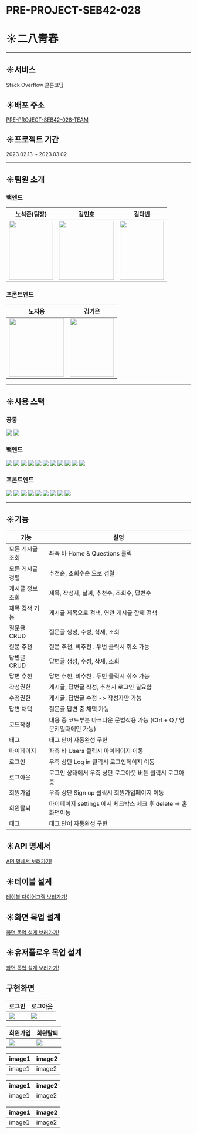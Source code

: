 # PRE-PROJECT-SEB42-028
# ☀️二八靑春


---



## ☀️서비스   

Stack Overflow 클론코딩


   
   
## ☀️배포 주소

<a href="http://pre28front.s3-website-us-east-1.amazonaws.com/"> PRE-PROJECT-SEB42-028-TEAM</a>


## ☀️프로젝트 기간
2023.02.13 ~ 2023.03.02

---


## ☀️팀원 소개
### 백엔드

|노석준(팀장)|김민호|김다빈|
|------|---|---|
|<img src="https://user-images.githubusercontent.com/116045890/222328024-676a79f5-c76e-4c98-a116-e48f353b9ab0.jpeg"  width="120" height="160">|<img src="https://user-images.githubusercontent.com/116045890/222328106-70b64adb-61da-43b4-8efd-667b59582361.jpeg"  width="150" height="160">|<img src="https://user-images.githubusercontent.com/116045890/222327890-6d7828dd-47c0-4829-86df-d340e7feac58.jpeg"  width="120" height="160">

### 프론트엔드

|노지용|김기은| 
|------|---|
|<img src="https://user-images.githubusercontent.com/116045890/222332062-825706f7-124e-4edf-95ed-52a5210bc244.jpg" width="150" height="160">|<img src="https://user-images.githubusercontent.com/116045890/222328072-9985a90f-8898-41c1-8489-577244e43bba.jpg"  width="120" height="160">|


---


## ☀️사용 스택

### 공통

<img src="https://img.shields.io/badge/github-181717?style=for-the-badge&logo=github&logoColor=white"> <img src="https://img.shields.io/badge/amazonaws-232F3E?style=for-the-badge&logo=amazonaws&logoColor=white"> 


### 백엔드

<img src="https://img.shields.io/badge/SpringBoot-6DB33F?style=for-the-badge&logo=SpringBoot&logoColor=white">  <img src="https://img.shields.io/badge/SpringWeb-6DB33F?style=for-the-badge&logo=SpringWeb&logoColor=white"> <img src="https://img.shields.io/badge/Spring-6DB33F?style=for-the-badge&logo=Spring&logoColor=white"> <img src="https://img.shields.io/badge/Spring Data JDVC-6DB33F?style=for-the-badge&logo=Spring Data JDVC&logoColor=white"> <img src="https://img.shields.io/badge/Spring Data JPA-6DB33F?style=for-the-badge&logo=Spring Data JPA&logoColor=white">  <img src="https://img.shields.io/badge/Spring Security-6DB33F?style=for-the-badge&logo=Spring Security&logoColor=white"> <img src="https://img.shields.io/badge/Spring MVC-6DB33F?style=for-the-badge&logo=Spring MVC&logoColor=white"> <img src="https://img.shields.io/badge/mysql-4479A1?style=for-the-badge&logo=mysql&logoColor=white"> <img src="https://img.shields.io/badge/Gradle-02303A?style=for-the-badge&logo=Gradle&logoColor=white">  <img src="https://img.shields.io/badge/JWT-000000?style=for-the-badge&logo=JSON Web Tokens&logoColor=white">  <img src="https://img.shields.io/badge/H2 Base-00539F?style=for-the-badge&logo=H2 base&logoColor=white"> 


### 프론트엔드
<img src="https://img.shields.io/badge/html-E34F26?style=for-the-badge&logo=html5&logoColor=white"> <img src="https://img.shields.io/badge/javascript-F7DF1E?style=for-the-badge&logo=javascript&logoColor=black"> <img src="https://img.shields.io/badge/css-1572B6?style=for-the-badge&logo=css3&logoColor=white"> <img src="https://img.shields.io/badge/Eslint-4B32C3?style=for-the-badge&logo=ESLint&logoColor=white"> <img src="https://img.shields.io/badge/Styledcomponents-DB7093?style=for-the-badge&logo=Styledcomponents&logoColor=white"> <img src="https://img.shields.io/badge/redux-764ABC?style=for-the-badge&logo=redux&logoColor=white"> <img src="https://img.shields.io/badge/fontawesome-528DD7?style=for-the-badge&logo=fontawesome&logoColor=white"> <img src="https://img.shields.io/badge/react-61DAFB?style=for-the-badge&logo=react&logoColor=white">  <img src="https://img.shields.io/badge/prettier-F7B93E?style=for-the-badge&logo=prettier&logoColor=white"> 

---

## ☀️기능

| 기능 | 설명 | 
|------|---|
|모든 게시글 조회| 좌측 바 Home & Questions 클릭 |
|모든 게시글 정렬| 추천순, 조회수순 으로 정렬 |
|게시글 정보 조회| 제목, 작성자, 날짜, 추천수, 조회수, 답변수 |
|제목 검색 기능| 게시글 제목으로 검색, 연관 게시글 함께 검색 |
|질문글 CRUD| 질문글 생성, 수정, 삭제, 조회|
|질문 추천| 질문 추천, 비추천 . 두번 클릭시 취소 가능|
|답변글 CRUD| 답변글 생성, 수정, 삭제, 조회|
|답변 추천| 답변 추천, 비추천 . 두번 클릭시 취소 가능|
|작성권한| 게시글, 답변글 작성, 추천시 로그인 필요함|
|수정권한| 게시글, 답변글 수정 -> 작성자만 가능|
|답변 채택| 질문글 답변 중 채택 가능|
|코드작성| 내용 중 코드부분 마크다운 문법적용 가능 (Ctrl + Q / 영문키일때에만 가능)|
|태그| 태그 단어 자동완성 구현|
|마이페이지| 좌측 바 Users 클릭시 마이페이지 이동|
|로그인| 우측 상단 Log in 클릭시 로그인페이지 이동|
|로그아웃| 로그인 상태에서 우측 상단 로그아웃 버튼 클릭시 로그아웃|
|회원가입| 우측 상단 Sign up 클릭시 회원가입페이지 이동|
|회원탈퇴| 마이페이지 settings 에서 체크박스 체크 후 delete -> 홈화면이동|
|태그| 태그 단어 자동완성 구현|

## ☀️API 명세서

<a href="http://pre-project-28-docs.s3-website.ap-northeast-2.amazonaws.com"> API 명세서 보러가기!</a>


## ☀️테이블 설계

<a href="https://dbdiagram.io/d/63eefe49296d97641d81a5b3"> 테이블 다이어그램 보러가기!</a>

## ☀️화면 목업 설계

<a href="https://www.figma.com/proto/rzh0WU8wMVRdZPWOCz2Bu0/028_Pre_Project?node-id=1%3A3&scaling=min-zoom&page-id=0%3A1&starting-point-node-id=1%3A3"> 화면 목업 설계 보러가기!</a>


## ☀️유저플로우 목업 설계

<a href="https://www.figma.com/file/MRCZz7TXuJs9GXkkxnj6hf/Pre_Project_User_Flow?node-id=0%3A1&t=FmdNVH2rGkYSRKdY-0"> 화면 목업 설계 보러가기!</a>






## 구현화면



| 로그인 | 로그아웃 |
|------|---|
| <image src = "https://user-images.githubusercontent.com/116045890/222364288-17e12f64-543d-4d8f-a343-b6bd47eb0a99.gif"> | <image src = "https://user-images.githubusercontent.com/116045890/222363773-5c74ebb0-810a-4dab-8726-558eeca3f0ae.gif"> |


| 회원가입 | 회원탈퇴 |
|------|---|
| <image src = "https://user-images.githubusercontent.com/116045890/222365937-6d7121d7-3326-4959-bac4-bff39a5ff070.gif"> | <image src = "https://user-images.githubusercontent.com/116045890/222366941-b86b73a9-ed29-4729-b65e-1b32530e046e.gif"> |


| image1 | image2 |
|------|---|
| image1 | image2 |


| image1 | image2 |
|------|---|
| image1 | image2 |


| image1 | image2 |
|------|---|
| image1 | image2 |
